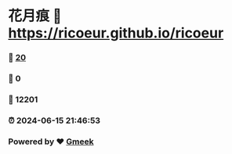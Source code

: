# 花月痕 :link: https://ricoeur.github.io/ricoeur 
### :page_facing_up: [20](https://ricoeur.github.io/ricoeur/tag.html) 
### :speech_balloon: 0 
### :hibiscus: 12201 
### :alarm_clock: 2024-06-15 21:46:53 
### Powered by :heart: [Gmeek](https://github.com/Meekdai/Gmeek)
